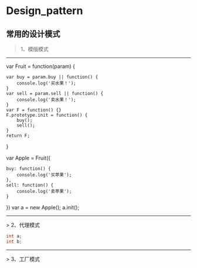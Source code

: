 # Design_pattern
## 常用的设计模式
> 1、模版模式
<hr>
var Fruit = function(param) {

    var buy = param.buy || function() {
        console.log('买水果！');
    }
    var sell = param.sell || function() {
        console.log('卖水果！');
    }
    var F = function() {}
    F.prototype.init = function() {
        buy();
        sell();
    }
    return F;
  }
 
var Apple = Fruit({

    buy: function() {
        console.log('买苹果');
    },
    sell: function() {
        console.log('卖苹果');
    }
 })
  var a = new Apple();
  a.init();


<hr>
 > 2、代理模式

```java 
int a; 
int b; 
``` 

<hr>
 > 3、工厂模式



